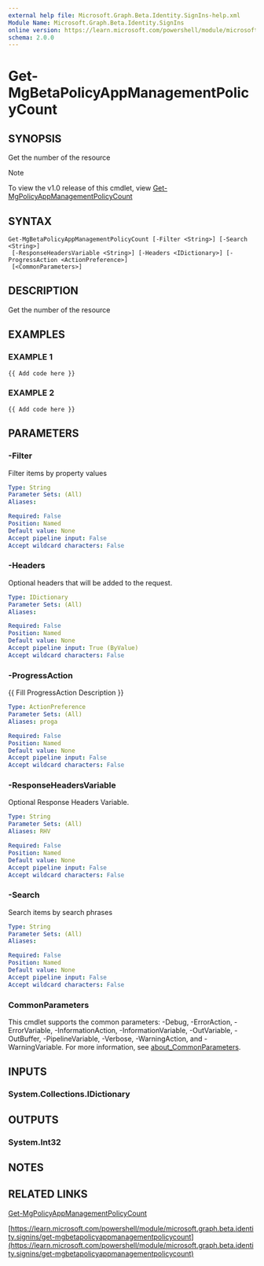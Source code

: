 ```yaml
---
external help file: Microsoft.Graph.Beta.Identity.SignIns-help.xml
Module Name: Microsoft.Graph.Beta.Identity.SignIns
online version: https://learn.microsoft.com/powershell/module/microsoft.graph.beta.identity.signins/get-mgbetapolicyappmanagementpolicycount
schema: 2.0.0
---
```


# Get-MgBetaPolicyAppManagementPolicyCount

## SYNOPSIS
Get the number of the resource

> [!NOTE]
> To view the v1.0 release of this cmdlet, view [Get-MgPolicyAppManagementPolicyCount](/powershell/module/Microsoft.Graph.Identity.SignIns/Get-MgPolicyAppManagementPolicyCount?view=graph-powershell-1.0)

## SYNTAX

```
Get-MgBetaPolicyAppManagementPolicyCount [-Filter <String>] [-Search <String>]
 [-ResponseHeadersVariable <String>] [-Headers <IDictionary>] [-ProgressAction <ActionPreference>]
 [<CommonParameters>]
```

## DESCRIPTION
Get the number of the resource

## EXAMPLES

### EXAMPLE 1
```
{{ Add code here }}
```

### EXAMPLE 2
```
{{ Add code here }}
```

## PARAMETERS

### -Filter
Filter items by property values

```yaml
Type: String
Parameter Sets: (All)
Aliases:

Required: False
Position: Named
Default value: None
Accept pipeline input: False
Accept wildcard characters: False
```

### -Headers
Optional headers that will be added to the request.

```yaml
Type: IDictionary
Parameter Sets: (All)
Aliases:

Required: False
Position: Named
Default value: None
Accept pipeline input: True (ByValue)
Accept wildcard characters: False
```

### -ProgressAction
{{ Fill ProgressAction Description }}

```yaml
Type: ActionPreference
Parameter Sets: (All)
Aliases: proga

Required: False
Position: Named
Default value: None
Accept pipeline input: False
Accept wildcard characters: False
```

### -ResponseHeadersVariable
Optional Response Headers Variable.

```yaml
Type: String
Parameter Sets: (All)
Aliases: RHV

Required: False
Position: Named
Default value: None
Accept pipeline input: False
Accept wildcard characters: False
```

### -Search
Search items by search phrases

```yaml
Type: String
Parameter Sets: (All)
Aliases:

Required: False
Position: Named
Default value: None
Accept pipeline input: False
Accept wildcard characters: False
```

### CommonParameters
This cmdlet supports the common parameters: -Debug, -ErrorAction, -ErrorVariable, -InformationAction, -InformationVariable, -OutVariable, -OutBuffer, -PipelineVariable, -Verbose, -WarningAction, and -WarningVariable. For more information, see [about_CommonParameters](http://go.microsoft.com/fwlink/?LinkID=113216).

## INPUTS

### System.Collections.IDictionary
## OUTPUTS

### System.Int32
## NOTES

## RELATED LINKS
[Get-MgPolicyAppManagementPolicyCount](/powershell/module/Microsoft.Graph.Identity.SignIns/Get-MgPolicyAppManagementPolicyCount?view=graph-powershell-1.0)

[https://learn.microsoft.com/powershell/module/microsoft.graph.beta.identity.signins/get-mgbetapolicyappmanagementpolicycount](https://learn.microsoft.com/powershell/module/microsoft.graph.beta.identity.signins/get-mgbetapolicyappmanagementpolicycount)





